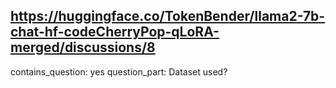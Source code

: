 ## https://huggingface.co/TokenBender/llama2-7b-chat-hf-codeCherryPop-qLoRA-merged/discussions/8

contains_question: yes
question_part: Dataset used?